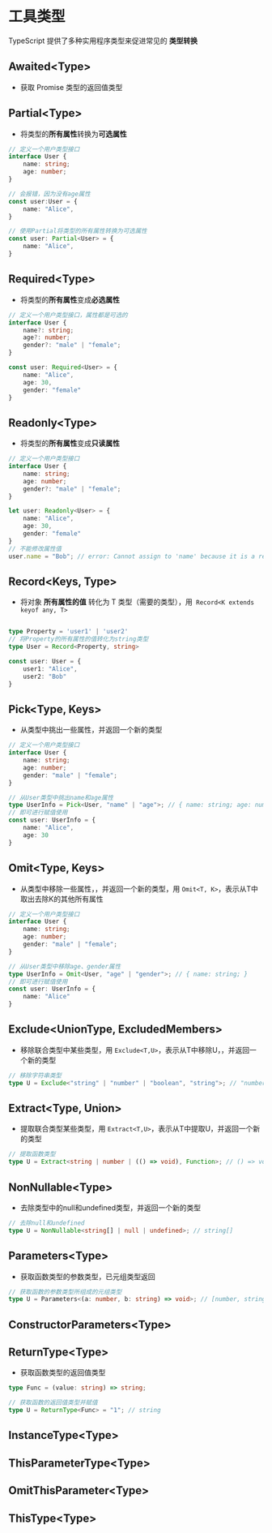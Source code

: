 # 工具类型

TypeScript 提供了多种实用程序类型来促进常见的 **类型转换**

## Awaited<Type\>

- 获取 Promise 类型的返回值类型

## Partial<Type\>

- 将类型的**所有属性**转换为**可选属性**

```ts
// 定义一个用户类型接口
interface User {
    name: string;
    age: number;
}

// 会报错，因为没有age属性
const user:User = {
    name: "Alice",
}

// 使用Partial将类型的所有属性转换为可选属性
const user: Partial<User> = {
    name: "Alice",
}
```


## Required<Type\>

- 将类型的**所有属性**变成**必选属性**

```ts
// 定义一个用户类型接口，属性都是可选的
interface User {
    name?: string;
    age?: number;
    gender?: "male" | "female";
}

const user: Required<User> = {
    name: "Alice",
    age: 30,
    gender: "female"
}
```

## Readonly<Type\>

- 将类型的**所有属性**变成**只读属性**

```ts
// 定义一个用户类型接口
interface User {
    name: string;
    age: number;
    gender?: "male" | "female";
}

let user: Readonly<User> = {
    name: "Alice",
    age: 30,
    gender: "female"
}
// 不能修改属性值
user.name = "Bob"; // error: Cannot assign to 'name' because it is a read-only property.
```

## Record<Keys, Type\>

- 将对象 **所有属性的值** 转化为 T 类型（需要的类型），用` Record<K extends keyof any, T>`

```ts

type Property = 'user1' | 'user2'
// 将Property的所有属性的值转化为string类型
type User = Record<Property, string>

const user: User = {
    user1: "Alice",
    user2: "Bob"
}
```

## Pick<Type, Keys\>

- 从类型中挑出一些属性，并返回一个新的类型

```ts
// 定义一个用户类型接口
interface User {
    name: string;
    age: number;
    gender: "male" | "female";
}

// 从User类型中挑出name和age属性    
type UserInfo = Pick<User, "name" | "age">; // { name: string; age: number; }
// 即可进行赋值使用
const user: UserInfo = {
    name: "Alice",
    age: 30
}
```

## Omit<Type, Keys\>

- 从类型中移除一些属性，，并返回一个新的类型，用 `Omit<T, K>`，表示从T中取出去除K的其他所有属性

```ts
// 定义一个用户类型接口
interface User {
    name: string;
    age: number;
    gender: "male" | "female";
}

// 从User类型中移除age、gender属性
type UserInfo = Omit<User, "age" | "gender">; // { name: string; }
// 即可进行赋值使用
const user: UserInfo = {
    name: "Alice"
}
```


## Exclude<UnionType, ExcludedMembers\>

- 移除联合类型中某些类型，用 `Exclude<T,U>`，表示从T中移除U，，并返回一个新的类型

```ts
// 移除字符串类型
type U = Exclude<"string" | "number" | "boolean", "string">; // "number" | "boolean"
```

## Extract<Type, Union\>

- 提取联合类型某些类型，用 `Extract<T,U>`，表示从T中提取U，并返回一个新的类型

```ts
// 提取函数类型
type U = Extract<string | number | (() => void), Function>; // () => void
```


## NonNullable<Type\>

- 去除类型中的null和undefined类型，并返回一个新的类型

```ts
// 去除null和undefined
type U = NonNullable<string[] | null | undefined>; // string[]
```

## Parameters<Type\>

- 获取函数类型的参数类型，已元组类型返回

```ts
// 获取函数的参数类型所组成的元组类型
type U = Parameters<(a: number, b: string) => void>; // [number, string]
```

## ConstructorParameters<Type\>


## ReturnType<Type\>

- 获取函数类型的返回值类型

```ts
type Func = (value: string) => string;

// 获取函数的返回值类型并赋值
type U = ReturnType<Func> = "1"; // string
```

## InstanceType<Type\>


## ThisParameterType<Type\>


## OmitThisParameter<Type\>


## ThisType<Type\>

